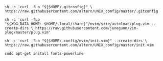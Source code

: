 `sh -c 'curl -fLo "${$HOME/.gitconfig}" \
       https://raw.githubusercontent.com/altern/UNIX_config/master/.gitconfig`

`sh -c 'curl -fLo "${XDG_DATA_HOME:-$HOME/.local/share}"/nvim/site/autoload/plug.vim --create-dirs \
       https://raw.githubusercontent.com/junegunn/vim-plug/master/plug.vim'`

`sh -c 'curl -fLo "${$HOME/.config/nvim/init.vim}" --create-dirs \
       https://raw.githubusercontent.com/altern/UNIX_config/master/init.vim`

`sudo apt-get install fonts-powerline`
